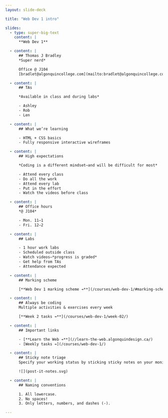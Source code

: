 ```yaml
---
layout: slide-deck

title: "Web Dev 1 intro"

slides:
  - type: super-big-text
    content: |
      **Web Dev 1**

  - content: |
      ## Thomas J Bradley
      *Super nerd*

      Office @ J104
      [bradlet@algonquincollege.com](mailto:bradlet@algonquincollege.com)

  - content: |
      ## TAs

      *Available in class and during labs*

      - Ashley
      - Rob
      - Len

  - content: |
      ## What we’re learning

      - HTML + CSS basics
      - Fully responsive interactive wireframes

  - content: |
      ## High expectations

      *Coding is a different mindset—and will be difficult for most*

      - Attend every class
      - Do all the work
      - Attend every lab
      - Put in the effort
      - Watch the videos before class

  - content: |
      ## Office hours
      *@ J104*

      - Mon. 11–1
      - Fri. 12–2

  - content: |
      ## Labs

      - 1 hour work labs
      - Scheduled outside class
      - Watch videos—*progress is graded*
      - Get help from TAs
      - Attendance expected

  - content: |
      ## Marking scheme

      [**Web Dev 1 marking scheme ➔**](/courses/web-dev-1/#marking-scheme)

  - content: |
      ## Always be coding
      Multiple activities & exercises every week

      [**Week 2 tasks ➔**](/courses/web-dev-1/week-02/)

  - content: |
      ## Important links

      - [**Learn the Web ➔**](//learn-the-web.algonquindesign.ca/)
      - [Weekly tasks ➔](/courses/web-dev-1/)

  - content: |
      ## Sticky note triage
      Specify your working status by sticking sticky notes on your monitor

      ![](post-it-notes.svg)

  - content: |
      ## Naming conventions

      1. All lowercase.
      2. No spaces!
      3. Only letters, numbers, and dashes (-).

---
```

